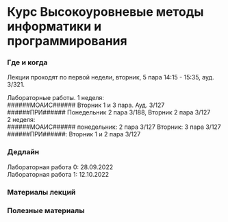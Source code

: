 # Курс Высокоуровневые методы информатики и программирования

### Где и когда
Лекции проходят по первой недели, вторник, 5 пара 14:15 - 15:35, ауд. 3/321.

Лабораторные работы. 1 неделя:  
######МОАИС###### Вторник 1 и 3 пара. Ауд. 3/127  
######ПРИ###### Понедельник 2 пара 3/188, Вторник 2 пара 3/127  
2 неделя:  
######МОАИС###### понедельник: 2 пара 3/127 Вторник: 3 пара 3/127  
######ПРИ######: Вторник 1 и 2 пара 3/127



### Дедлайн
Лабораторная работа 0: 28.09.2022  
Лабораторная работа 1: 12.10.2022  

### Материалы лекций

### 


### Полезные материалы